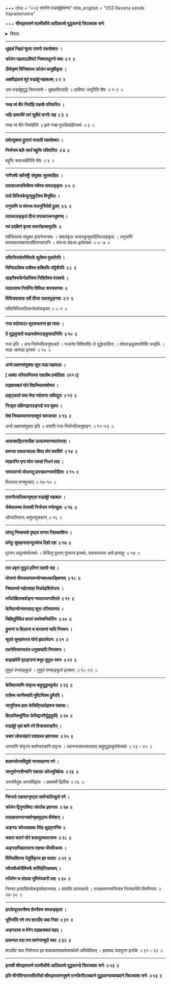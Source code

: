 +++
title = "०५३ रावणेन वज्रदंष्ट्रप्रेषणम्"
title_english = "053 Ravana sends Vajradamstra"

+++
**श्रीमद्रामायणे वाल्मीकीये आदिकाव्ये युद्धकाण्डे त्रिपञ्चाशः सर्गः**


<details><summary>विषयाः</summary>

रावणाज्ञया ससैन्येनवज्रदंष्ट्रेण रणायाङ्गदाधिष्ठितदक्षिणद्वारगमनम् ॥ १ ॥ अङ्गदवज्रदंष्ट्रयो राक्षसवानरसेनाभ्यां सैन्ययोः परस्परंच युद्धम् ॥ २ ॥

</details>


****

**धूम्राक्षं निहतं श्रुत्वा रावणो राक्षसेश्वरः ।**

**क्रोधेन महताऽऽविष्टो निश्वसन्नुरगो यथा ॥ १ ॥**

**दीर्घसृष्णं विनिश्वस्य क्रोधेन कलुषीकृतः ।**

**अब्रवीद्राक्षसं शूरं वज्रदंष्ट्रं महाबलम् ॥ २ ॥**

अथ वज्रदंष्ट्रयुद्धं त्रिपञ्चाशे – धूम्राक्षमित्यादि ॥ आविष्टः अभूदिति शेषः ॥ १-२ ॥

****

**गच्छ त्वं वीर निर्याहि राक्षसैः परिवारितः ।**

**जहि दाशरथिं रामं सुग्रीवं वानरैः सह ॥ ३ ॥**

गच्छ त्वं वीर निर्याहीति ॥ इतो गच्छ पुरान्निर्याहीत्यर्थः ॥ ३ ॥

****

**तथेत्युक्त्वा द्रुततरं मायावी राक्षसेश्वरः ।**

**निर्जगाम बलैः सार्धं बहुभिः परिवारितः ॥ ४ ॥**

बहुभिः बलाध्यक्षैरिति शेषः ॥ ४ ॥

****

**नागैरश्वैः खरैरुष्ट्रैः संयुक्तः सुसमाहितः ।**

**पताकाध्वजचित्रैश्च रथैश्च समलङ्कृतः ॥ ५ ॥**

**ततो विचित्रकेयूरमुकुटैश्च विभूषितः ।**

**तनुत्राणि च संरुध्य सधनुर्निर्ययौ द्रुतम् ॥ ६ ॥**

**पताकालङ्कृतं दीप्तं तप्तकाञ्चनभूषणम् ।**

**रथं प्रदक्षिणं कृत्वा समारोहच्चभूपतिः ॥**

रथैरित्यस्य संयुक्त इत्यनेनान्वयः । समलंकृतः चन्दनकुसुमादिभिरलङ्कृतः । तनुत्राणि कवचतलत्रकण्ठत्रशिरस्त्राणानि । संरुध्य संबध्य धृत्वेत्यर्थः ॥ ५- ७ ॥

****

**यष्टिभिस्तोमरैश्चित्रैः शूलैश्च मुसलैरपि ।**

**भिन्दिपालैश्च पाशैश्च शक्तिभिः पट्टिशैरपि ॥ ८ ॥**

**खङ्गैश्चक्रैर्गदाभिश्च निशितैश्च परश्वधैः ।**

**पदातयश्च निर्यान्ति विविधाः शस्त्रपाणयः ॥**

**विचित्रवाससः सर्वे दीप्ता राक्षसपुङ्गवाः ॥ ९ ॥**

यष्टिभिरित्यादिसार्धश्लोकद्वयम् ॥ ८–९ ॥

****

**गजा मदोत्कटाः शूराश्चलन्त इव प्वताः ।**

**ते युद्धकुशलै रूढास्तोमराङ्कुशपाणिभिः ॥ १० ॥**

गजा इति । अत्र निर्यान्तीत्यनुषज्यते । गजानेव विशिनष्टि-ते युद्धेत्यादिना । तोमराङ्कुशपाणिमिः यन्तृभिः । रूढाः आरूढा इत्यर्थः ॥ १० ॥

****

**अन्ये लक्षणसंयुक्ताः शूरा रूढा महावलाः ।**

**\[ अश्वाः परिपतन्तिस्स राक्षसैथ प्रचोदिताः ॥११॥\]**

**तद्राक्षसबलं घोरं विप्रस्थितमशोभत ।**

**प्रावृट्काले यथा मेघा नर्दमानाः सविद्युतः ॥ १२ ॥**

**निःसृता दक्षिणद्वारादङ्गदो यत्र यूथपः ।**

**तेषां निष्क्रममाणानामशुभं समजायत ॥ १३ ॥**

अन्ये लक्षणसंयुक्ता इति ॥ अत्रापि गजा निर्यान्तीत्यनुषङ्गः ॥ ११-१३ ॥

****

**आकाशाद्विधनात्तीव्रा उल्काश्चाभ्यपतंस्तदा ।**

**वमन्त्यः पावकज्वालाः शिवा घोरं ववाशिरे ॥ १४ ॥**

**व्याहरन्ति मृगा घोरा रक्षसां निधनं तदा ।**

**समापतन्तो योधास्तु प्रास्खलन्भयमोहिताः ॥ १५ ॥**

विधनात् घनशून्यात् ॥ १४-१५ ॥

****

**एतानौत्पातिकान्दृष्ट्वा वज्रदंष्ट्रो महाबलः ।**

**धैर्यमालम्ब्य तेजस्वी निर्जगाम रणोत्सुकः ॥ १६ ॥**

औत्पातिकान् अशुभसूचकान् ॥ १६ ॥

****

**तांस्तु निष्क्रमतो दृष्ट्वा वानरा जितकाशिनः ।**

**प्रणेदुः सुमहानादान्पूरयंश्च दिशो दश ॥ १७ ॥**

पूरयन् अपूरयंश्चेत्यर्थः । केचित्तु पूरयन् पूरयन्त इत्यर्थः, वचनव्यत्यय आर्ष इत्याहुः ॥ १७ ॥

****

**ततः प्रवृत्तं तुमुलं हरीणां राक्षसैः सह ।**

**घोराणां भीमरूपाणामन्योन्यवधकाङ्क्षिणाम् ॥ १८ ॥**

**निष्पतन्तो महोत्साहा भिन्नदेहशिरोधराः ।**

**रुधिरोक्षितसर्वाङ्गा न्यपतञ्जगतीतले ॥ १९ ॥**

**केचिदन्योन्यमासाद्य शूराः परिघपाणयः ।**

**चिक्षिपुर्विविधं शस्त्रं समरेष्वनिवर्तिनः ॥ २० ॥**

**द्रुमाणां च शिलानां च शस्त्राणां चापि निस्वनः ।**

**श्रूयते सुमहांस्तत्र घोरो हृदयभेदनः ॥ २१ ॥**

**रथनेमिस्वनस्तंत्र धनुषश्चापि निस्स्वनः ।**

**शङ्खमेरी मृदङ्गानां बभूव तुमुलः स्वनः ॥ २२ ॥**

तुमुलं रणसङ्कुलं । तुमुलं रणसङ्कुले इत्यमरः ॥ १८-२२ ॥

****

**केचिदस्त्राणि संसृज्य बाहुयुद्धमकुर्वत ॥ २३ ॥**

**तलैश्च चरणैश्चापि मुष्टिभिश्च द्रुमैरपि ।**

**जानुभिश्च हताः केचिद्भिन्नदेहाश्च राक्षसाः।**

**शिलाभिश्चूर्णिताः केचिद्वानरैर्युद्धदुर्मदैः ॥ २४ ॥**

**वज्रदंष्ट्रो भृशं बाणै रणे वित्रासयन्हरीन् ।**

**चचार लोकसंहारे पाशहस्त इवान्तकः ॥ २५ ॥**

अस्त्राणि संसृज्य सर्वाण्यस्त्राणि प्रयुज्य । तदनन्तरमस्त्राभावात् बाहुयुद्धमकुर्वतेत्यर्थः ॥ २३ – २५ ॥

****

**बलवन्तोस्त्रविदुषो नानामहरणा रणे ।**

**जघ्नुर्वानरसैन्यानि राक्षसाः क्रोधमूर्च्छिताः ॥ २६ ॥**

अस्त्रविदुषः अस्त्रविद्वांसः । प्रथमार्थे द्वितीया ॥ २६ ॥

****

**निघ्नतो राक्षसान्दृष्ट्वा सर्वान्वालिसुतो रणे ।**

**क्रोधेन द्विगुणाविष्टः संवर्तक इवानलः ॥ २७ ॥**

**तान्राक्षसगणान्सर्वान्वृक्षमुद्यम्य वीर्यवान् ।**

**अङ्गदः क्रोधताम्राक्षः सिंहः क्षुद्रमृगानिव ॥**

**चकार कदनं घोरं शक्रतुल्यपराक्रमः ॥ २८ ॥**

**अङ्गदाभिहतास्तत्र राक्षसा भीमविक्रमाः ।**

**विभिन्नशिरसः पेतुर्विकृत्ता इव पादपाः ॥ २९ ॥**

**रथैरश्वैर्ध्वजैश्चित्रैः शरीरैर्हरिरक्षसाम् ।**

**रुधिरेण च संछन्ना भूमिर्भयकरी तदा ॥ ३० ॥**

निघ्नत इत्यादिश्लोकद्वयमेकान्वयम् ॥ संवर्तके प्रलयकाले । तान्राक्षसगणानित्यत्र निजघानेति विपरिणामः ॥ २७-३० ॥

****

**हारकेयूरवस्त्रैश्च शेस्त्रैश्च समलङ्कृता ।**

**भूमिर्भाति रणे तत्र शारदीव यथा निशा ॥ ३१ ॥**

**अङ्गदस्य च वेगेन तद्राक्षसबलं महत् ।**

**प्राकम्पत तदा तत्र पवनेनाम्बुदो यथा ॥ ३२ ॥**

शारदीव यथा निशेत्यत्र इव शब्दयथाशब्दावेकार्थकौ अपिचेतिवत् । इवशब्दः पादपूरण इत्येके ॥ ३१ – ३२ ॥

****

**इत्यार्षे श्रीमद्रामायणे वाल्मीकीये आदिकाव्ये युद्धकाण्डे त्रिपञ्चाशः सर्गः ॥ ५३ ॥**

**इति श्रीगोविन्दराजविरचिते श्रीमद्रामायणभूषणे रत्नकिरीटाख्याने युद्धकाण्डव्याख्याने त्रिपञ्चाशः सर्गः ॥ ५३ ॥**
